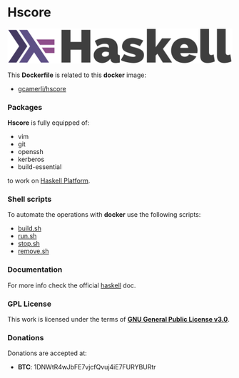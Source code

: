 # **Hscore**

![haskell](img/haskell.svg)

This **Dockerfile** is related to this **docker** image:

+ [gcamerli/hscore](https://hub.docker.com/r/gcamerli/hscore/)

### **Packages**

**Hscore** is fully equipped of:

+ vim
+ git
+ openssh
+ kerberos
+ build-essential

to work on [Haskell Platform](https://www.haskell.org/platform/#linux-debian).

### **Shell scripts**

To automate the operations with **docker** use the following scripts:

+ [build.sh](script/build.sh)
+ [run.sh](script/run.sh)
+ [stop.sh](script/stop.sh)
+ [remove.sh](script/remove.sh)

### **Documentation**

For more info check the official [haskell](https://www.haskell.org/documentation) doc.

### **GPL License**

This work is licensed under the terms of **[GNU General Public License v3.0](https://www.gnu.org/licenses/gpl.html)**.

### **Donations**

Donations are accepted at:

+ **BTC**: 1DNWtR4wJbFE7vjcfQvuj4iE7FURYBURtr
